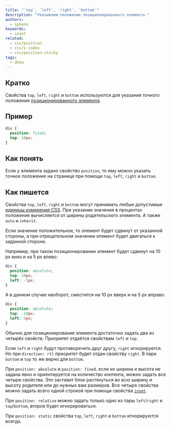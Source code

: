 ```yaml
---
title: "`top`, `left`, `right`, `bottom`"
description: "Указываем положение позиционированного элемента."
authors:
  - spheno
keywords:
  - inset
related:
  - css/position
  - css/z-index
  - css/position-sticky
tags:
  - doka
---
```


## Кратко

Свойства `top`, `left`, `right` и `bottom` используются для указания точного положения [позиционированного элемента](/css/position/).

## Пример

```css
div {
  position: fixed;
  top: 10px;
}
```

## Как понять

Если у элемента задано свойство `position`, то ему можно указать точное положение на странице при помощи `top`, `left`, `right` и `bottom`.

## Как пишется

Свойства `top`, `left`, `right` и `bottom` могут принимать любые допустимые [единицы измерения CSS](/css/numeric-types/). При указании значения в процентах положение вычисляется от ширины родительского элемента. А также `auto` и `inherit`.

Если значение положительное, то элемент будет сдвинут от указанной стороны, а при отрицательном значении элемент будет двигаться к заданной стороне.

Например, при таком позиционировании элемент будет сдвинут на 10 px вниз и на 5 px влево:

```css
div {
  position: absolute;
  top: 10px;
  left: -5px;
}
```

А в данном случае наоборот, сместится на 10 px вверх и на 5 px вправо:

```css
div {
  position: absolute;
  top: -10px;
  left: 5px;
}
```

Обычно для позиционирования элемента достаточно задать два из четырёх свойств. Приоритет отдаётся свойствам `left` и `top`.

Если `left` и `right` будут противоречить друг другу, `right` игнорируется. Но при `direction: rtl` приоритет будет отдан свойству `right`.  В паре `bottom` и `top` то же верно для `bottom`.

При `position: absolute` и `position: fixed`, если их ширина и высота не задана явно и ориентируется на количество контента, можно задать все четыре свойства. Это заставит блок растянуться во всю ширину и высоту родителя или до нужных вам размеров. Все четыре свойства можно задать всего одной строкой при помощи свойства [`inset`](/css/inset/).

При `position: relative` можно задать только одно из пары `left`/`right` и `top`/`bottom`, второе будет игнорироваться.

При `position: static` свойства `top`, `left`, `right` и `bottom` игнорируются всегда.
